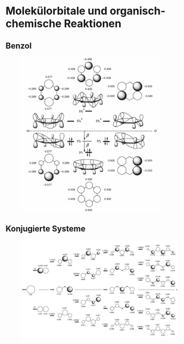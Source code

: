 # Molekülorbitale und organisch-chemische Reaktionen

## Benzol

<figure><img src="../.gitbook/assets/image.png" alt="" width="375"><figcaption></figcaption></figure>

## Konjugierte Systeme



<figure><img src="../.gitbook/assets/konjugiertesSystem.jpg" alt=""><figcaption></figcaption></figure>
